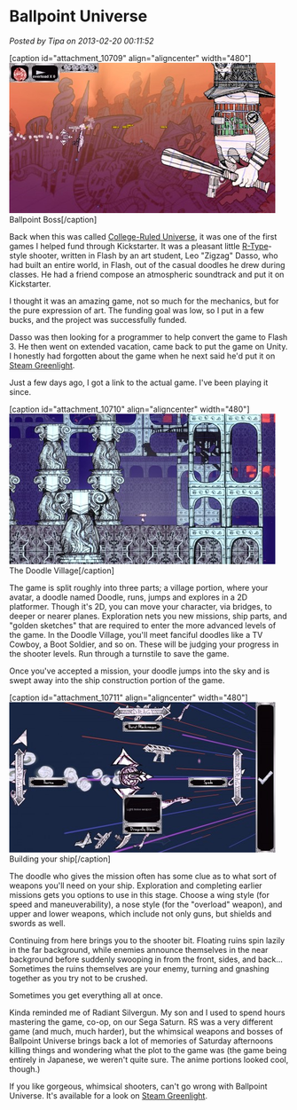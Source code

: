 # Ballpoint Universe

*Posted by Tipa on 2013-02-20 00:11:52*

[caption id="attachment\_10709" align="aligncenter" width="480"][![Ballpoint Boss](../uploads/2013/02/ballpoint2-70-2013-02-19-23-15-03-00-480x271.jpg)](../uploads/2013/02/ballpoint2-70-2013-02-19-23-15-03-00.jpg) Ballpoint Boss[/caption]

Back when this was called [College-Ruled Universe](http://www.kickstarter.com/projects/1075607244/college-ruled-universe), it was one of the first games I helped fund through Kickstarter. It was a pleasant little [R-Type](http://en.wikipedia.org/wiki/R-Type)-style shooter, written in Flash by an art student, Leo "Zigzag" Dasso, who had built an entire world, in Flash, out of the casual doodles he drew during classes. He had a friend compose an atmospheric soundtrack and put it on Kickstarter.

I thought it was an amazing game, not so much for the mechanics, but for the pure expression of art. The funding goal was low, so I put in a few bucks, and the project was successfully funded.

Dasso was then looking for a programmer to help convert the game to Flash 3. He then went on extended vacation, came back to put the game on Unity. I honestly had forgotten about the game when he next said he'd put it on [Steam Greenlight](http://steamcommunity.com/sharedfiles/filedetails/?id=100519979).

Just a few days ago, I got a link to the actual game. I've been playing it since.

[caption id="attachment\_10710" align="aligncenter" width="480"][![The Doodle Village](../uploads/2013/02/ballpoint2-70-2013-02-19-23-01-43-42-480x271.jpg)](../uploads/2013/02/ballpoint2-70-2013-02-19-23-01-43-42.jpg) The Doodle Village[/caption]

The game is split roughly into three parts; a village portion, where your avatar, a doodle named Doodle, runs, jumps and explores in a 2D platformer. Though it's 2D, you can move your character, via bridges, to deeper or nearer planes. Exploration nets you new missions, ship parts, and "golden sketches" that are required to enter the more advanced levels of the game. In the Doodle Village, you'll meet fanciful doodles like a TV Cowboy, a Boot Soldier, and so on. These will be judging your progress in the shooter levels. Run through a turnstile to save the game.

Once you've accepted a mission, your doodle jumps into the sky and is swept away into the ship construction portion of the game.

[caption id="attachment\_10711" align="aligncenter" width="480"][![Building your ship](../uploads/2013/02/ballpoint2-70-2013-02-19-23-02-52-95-480x271.jpg)](../uploads/2013/02/ballpoint2-70-2013-02-19-23-02-52-95.jpg) Building your ship[/caption]

The doodle who gives the mission often has some clue as to what sort of weapons you'll need on your ship. Exploration and completing earlier missions gets you options to use in this stage. Choose a wing style (for speed and maneuverability), a nose style (for the "overload" weapon), and upper and lower weapons, which include not only guns, but shields and swords as well.

Continuing from here brings you to the shooter bit. Floating ruins spin lazily in the far background, while enemies announce themselves in the near background before suddenly swooping in from the front, sides, and back... Sometimes the ruins themselves are your enemy, turning and gnashing together as you try not to be crushed.

Sometimes you get everything all at once.

Kinda reminded me of Radiant Silvergun. My son and I used to spend hours mastering the game, co-op, on our Sega Saturn. RS was a very different game (and much, much harder), but the whimsical weapons and bosses of Ballpoint Universe brings back a lot of memories of Saturday afternoons killing things and wondering what the plot to the game was (the game being entirely in Japanese, we weren't quite sure. The anime portions looked cool, though.)



If you like gorgeous, whimsical shooters, can't go wrong with Ballpoint Universe. It's available for a look on [Steam Greenlight](http://steamcommunity.com/sharedfiles/filedetails/?id=100519979).


